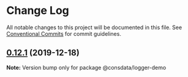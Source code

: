 # Change Log

All notable changes to this project will be documented in this file.
See [Conventional Commits](https://conventionalcommits.org) for commit guidelines.

## [0.12.1](https://github.com/Consdata/logger/compare/v0.12.0...v0.12.1) (2019-12-18)

**Note:** Version bump only for package @consdata/logger-demo
